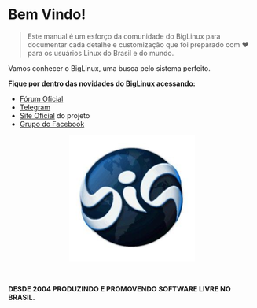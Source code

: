 # Bem Vindo!
> Este manual é um esforço da comunidade do BigLinux para documentar cada detalhe e customização que foi preparado com :heart: para os usuários Linux do Brasil e do mundo.

Vamos conhecer o BigLinux, uma busca pelo sistema perfeito.

**Fique por dentro das novidades do BigLinux acessando:**<br>
- [Fórum Oficial](https://forum.biglinux.com.br/)
- [Telegram](https://t.me/biglinux)
- [Site Oficial](https://biglinux.com.br) do projeto
- [Grupo do Facebook](https://www.facebook.com/groups/biglinux/)

<p align=center>
	<img src="/assets/images/logo/logo.png">
</p>
<br>

**DESDE 2004 PRODUZINDO E PROMOVENDO SOFTWARE LIVRE NO BRASIL.**